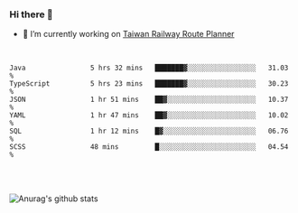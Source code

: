 ### Hi there 👋

- 🔭 I’m currently working on [Taiwan Railway Route Planner](https://github.com/Taiwan-Railway-Route-Planner)

<br/>

<!--START_SECTION:waka-->

```text
Java                5 hrs 32 mins   ███████▓░░░░░░░░░░░░░░░░░   31.03 %
TypeScript          5 hrs 23 mins   ███████▓░░░░░░░░░░░░░░░░░   30.23 %
JSON                1 hr 51 mins    ██▓░░░░░░░░░░░░░░░░░░░░░░   10.37 %
YAML                1 hr 47 mins    ██▓░░░░░░░░░░░░░░░░░░░░░░   10.02 %
SQL                 1 hr 12 mins    █▓░░░░░░░░░░░░░░░░░░░░░░░   06.76 %
SCSS                48 mins         █░░░░░░░░░░░░░░░░░░░░░░░░   04.54 %
```

<!--END_SECTION:waka-->

<br/>
<br/>

![Anurag's github stats](https://github-readme-stats.vercel.app/api?username=DepickereSven&show_icons=true&theme=tokyonight)



<!--
**DepickereSven/DepickereSven** is a ✨ _special_ ✨ repository because its `README.md` (this file) appears on your GitHub profile.

Here are some ideas to get you started:

- 🔭 I’m currently working on ...
- 🌱 I’m currently learning ...
- 👯 I’m looking to collaborate on ...
- 🤔 I’m looking for help with ...
- 💬 Ask me about ...
- 📫 How to reach me: ...
- 😄 Pronouns: ...
- ⚡ Fun fact: ...
-->
